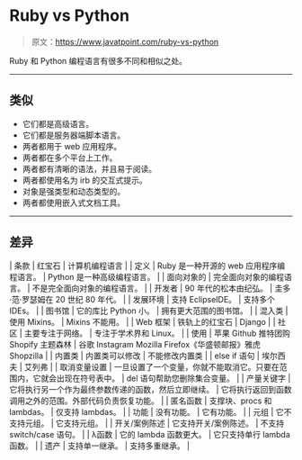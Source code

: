 # Ruby vs Python

> 原文：<https://www.javatpoint.com/ruby-vs-python>

Ruby 和 Python 编程语言有很多不同和相似之处。

* * *

## 类似

*   它们都是高级语言。
*   它们都是服务器端脚本语言。
*   两者都用于 web 应用程序。
*   两者都在多个平台上工作。
*   两者都有清晰的语法，并且易于阅读。
*   两者都使用名为 irb 的交互式提示。
*   对象是强类型和动态类型的。
*   两者都使用嵌入式文档工具。

* * *

## 差异

| 条款 | 红宝石 | 计算机编程语言 |
| 定义 | Ruby 是一种开源的 web 应用程序编程语言。 | Python 是一种高级编程语言。 |
| 面向对象的 | 完全面向对象的编程语言。 | 不是完全面向对象的编程语言。 |
| 开发者 | 90 年代的松本由纪弘。 | 圭多·范·罗瑟姆在 20 世纪 80 年代。 |
| 发展环境 | 支持 EclipseIDE。 | 支持多个 IDEs。 |
| 图书馆 | 它的库比 Python 小。 | 拥有更大范围的图书馆。 |
| 混入类 | 使用 Mixins。 | Mixins 不能用。 |
| Web 框架 | 铁轨上的红宝石 | Django |
| 社区 | 主要专注于网络。 | 专注于学术界和 Linux。 |
| 使用 | 苹果 Github 推特团购 Shopify 主题森林 | 谷歌 Instagram Mozilla Firefox《华盛顿邮报》雅虎 Shopzilla |
| 内置类 | 内置类可以修改 | 不能修改内置类 |
| else if 语句 | 埃尔西夫 | 艾列弗 |
| 取消变量设置 | 一旦设置了一个变量，你就不能取消它。只要在范围内，它就会出现在符号表中。 | del 语句帮助您删除集合变量。 |
| 产量关键字 | 它将执行另一个作为最终参数传递的函数，然后立即继续。 | 它将执行返回到函数调用之外的范围。外部代码负责恢复功能。 |
| 匿名函数 | 支撑块、procs 和 lambdas。 | 仅支持 lambdas。 |
| 功能 | 没有功能。 | 它有功能。 |
| 元组 | 它不支持元组。 | 它支持元组。 |
| 开关/案例陈述 | 它支持开关/案例陈述。 | 不支持 switch/case 语句。 |
| λ函数 | 它的 lambda 函数更大。 | 它只支持单行 lambda 函数。 |
| 遗产 | 支持单一继承。 | 支持多重继承。 |